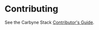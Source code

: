 # Contributing

See the Carbyne Stack [Contributor's Guide](https://github.com/carbynestack/carbynestack/blob/master/CONTRIBUTING.md).
